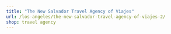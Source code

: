 ```yaml
---
title: "The New Salvador Travel Agency of Viajes"
url: /los-angeles/the-new-salvador-travel-agency-of-viajes-2/
shop: travel agency
---
```

